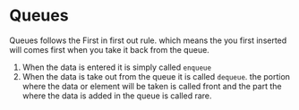 # Queues 

Queues follows the First in first out rule. which means the you first inserted will comes first when you take it back from the queue.
1. When the data is entered it is simply called `enqueue` 
2. When the data is take out from the queue it is called `dequeue`.
the portion where the data or element will be taken is called front and the part the where the data is added in the queue is called rare.